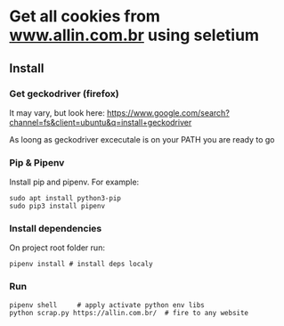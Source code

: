 # Get all cookies from www.allin.com.br using seletium

## Install

### Get geckodriver (firefox)

It may vary, but look here: https://www.google.com/search?channel=fs&client=ubuntu&q=install+geckodriver

As loong as geckodriver excecutale is on  your PATH you are ready to go

### Pip & Pipenv

Install pip and pipenv. For example:

```Shell
sudo apt install python3-pip
sudo pip3 install pipenv
```

### Install dependencies

On project root folder run:

```Shell
pipenv install # install deps localy
```

### Run

```Shell
pipenv shell     # apply activate python env libs
python scrap.py https://allin.com.br/  # fire to any website
```